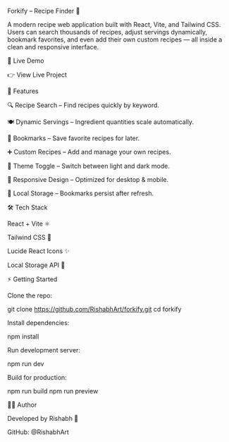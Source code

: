Forkify – Recipe Finder 🍴

A modern recipe web application built with React, Vite, and Tailwind CSS. Users can search thousands of recipes, adjust servings dynamically, bookmark favorites, and even add their own custom recipes — all inside a clean and responsive interface.

🔗 Live Demo

👉 View Live Project



🚀 Features

🔍 Recipe Search – Find recipes quickly by keyword.

🍽️ Dynamic Servings – Ingredient quantities scale automatically.

📌 Bookmarks – Save favorite recipes for later.

➕ Custom Recipes – Add and manage your own recipes.

🌙 Theme Toggle – Switch between light and dark mode.

📱 Responsive Design – Optimized for desktop & mobile.

💾 Local Storage – Bookmarks persist after refresh.

🛠️ Tech Stack

React + Vite ⚛️

Tailwind CSS 🎨

Lucide React Icons ✨

Local Storage API 💾

⚡ Getting Started

Clone the repo:

git clone https://github.com/RishabhArt/forkify.git
cd forkify


Install dependencies:

npm install


Run development server:

npm run dev


Build for production:

npm run build
npm run preview

👨‍💻 Author

Developed by Rishabh 🚀

GitHub: @RishabhArt

